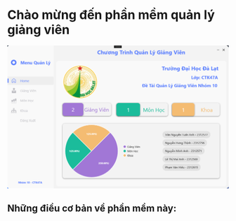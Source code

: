 # Chào mừng đến phần mềm quản lý giảng viên

![HomePage](https://raw.githubusercontent.com/QuanLyGiangVien/.github/main/profile/home.png)

## Những điều cơ bản về phần mềm này:
